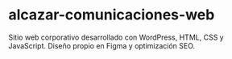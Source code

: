 # alcazar-comunicaciones-web
Sitio web corporativo desarrollado con WordPress, HTML, CSS y JavaScript. Diseño propio en Figma y optimización SEO.
